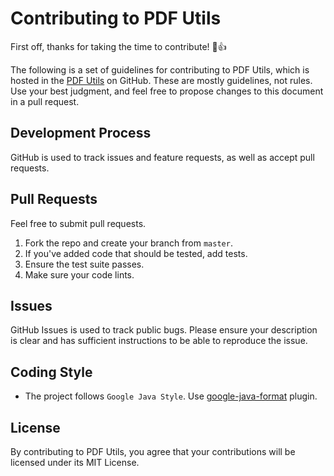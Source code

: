 # Contributing to PDF Utils

First off, thanks for taking the time to contribute! :tada::+1:

The following is a set of guidelines for contributing to PDF Utils, which is hosted in the [PDF Utils](https://github.com/vivekweb2013/pdf-utils) on GitHub. These are mostly guidelines, not rules. Use your best judgment, and feel free to propose changes to this document in a pull request.

## Development Process
GitHub is used to track issues and feature requests, as well as accept pull requests.

## Pull Requests
Feel free to submit pull requests.

1.  Fork the repo and create your branch from `master`.
2.  If you've added code that should be tested, add tests.
3.  Ensure the test suite passes.
4.  Make sure your code lints.

## Issues
GitHub Issues is used to track public bugs.
Please ensure your description is clear and has sufficient instructions to be able to reproduce the issue.

## Coding Style
-   The project follows `Google Java Style`. Use [google-java-format](https://plugins.jetbrains.com/plugin/8527-google-java-format) plugin.

## License
By contributing to PDF Utils, you agree that your contributions will be licensed under its MIT License.
